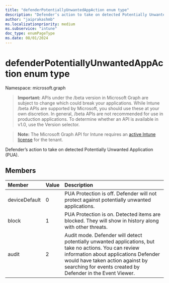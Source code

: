 ```yaml
---
title: "defenderPotentiallyUnwantedAppAction enum type"
description: "Defender’s action to take on detected Potentially Unwanted Application (PUA)."
author: "jaiprakashmb"
ms.localizationpriority: medium
ms.subservice: "intune"
doc_type: enumPageType
ms.date: 08/01/2024
---
```


# defenderPotentiallyUnwantedAppAction enum type

Namespace: microsoft.graph

> **Important:** APIs under the /beta version in Microsoft Graph are subject to change which could break your applications. While Intune /beta APIs are supported by Microsoft, you should use these at your own discretion. In general, /beta APIs are not recommended for use in production applications. To determine whether an API is available in v1.0, use the Version selector.

> **Note:** The Microsoft Graph API for Intune requires an [active Intune license](https://go.microsoft.com/fwlink/?linkid=839381) for the tenant.

Defender’s action to take on detected Potentially Unwanted Application (PUA).

## Members
|Member|Value|Description|
|:---|:---|:---|
|deviceDefault|0|PUA Protection is off. Defender will not protect against potentially unwanted applications.|
|block|1|PUA Protection is on. Detected items are blocked. They will show in history along with other threats.|
|audit|2|Audit mode. Defender will detect potentially unwanted applications, but take no actions. You can review information about applications Defender would have taken action against by searching for events created by Defender in the Event Viewer.|